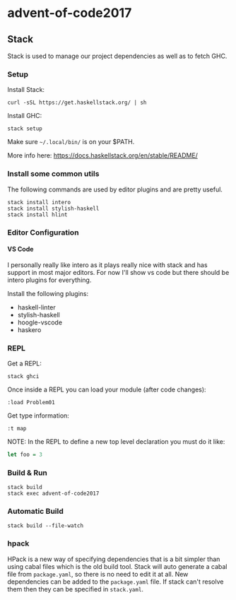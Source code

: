 # advent-of-code2017

## Stack

Stack is used to manage our project dependencies as well as to fetch GHC.

### Setup

Install Stack: 

    curl -sSL https://get.haskellstack.org/ | sh

Install GHC:

    stack setup

Make sure `~/.local/bin/` is on your $PATH.

More info here: https://docs.haskellstack.org/en/stable/README/

### Install some common utils

The following commands are used by editor plugins and are pretty useful.

    stack install intero
    stack install stylish-haskell
    stack install hlint

### Editor Configuration

#### VS Code

I personally really like intero as it plays really nice with stack and
has support in most major editors. For now I'll show vs code but there
should be intero plugins for everything.

Install the following plugins:

* haskell-linter
* stylish-haskell
* hoogle-vscode
* haskero


### REPL

Get a REPL:

    stack ghci

Once inside a REPL you can load your module (after code changes):

    :load Problem01

Get type information:

    :t map

NOTE: In the REPL to define a new top level declaration you must do it like:

```haskell
let foo = 3
```

### Build & Run

    stack build
    stack exec advent-of-code2017

### Automatic Build

    stack build --file-watch

### hpack

HPack is a new way of specifying dependencies that is a bit simpler than
using cabal files which is the old build tool. 
Stack will auto generate a cabal file from `package.yaml`, so there is no need to edit
it at all. New dependencies can be added to the `package.yaml` file. If stack can't resolve them
then they can be specified in `stack.yaml`.
